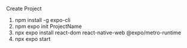 Create Project

1. npm install -g expo-cli
2. npm expo init ProjectName
3. npx expo install react-dom react-native-web @expo/metro-runtime
4. npx expo start
